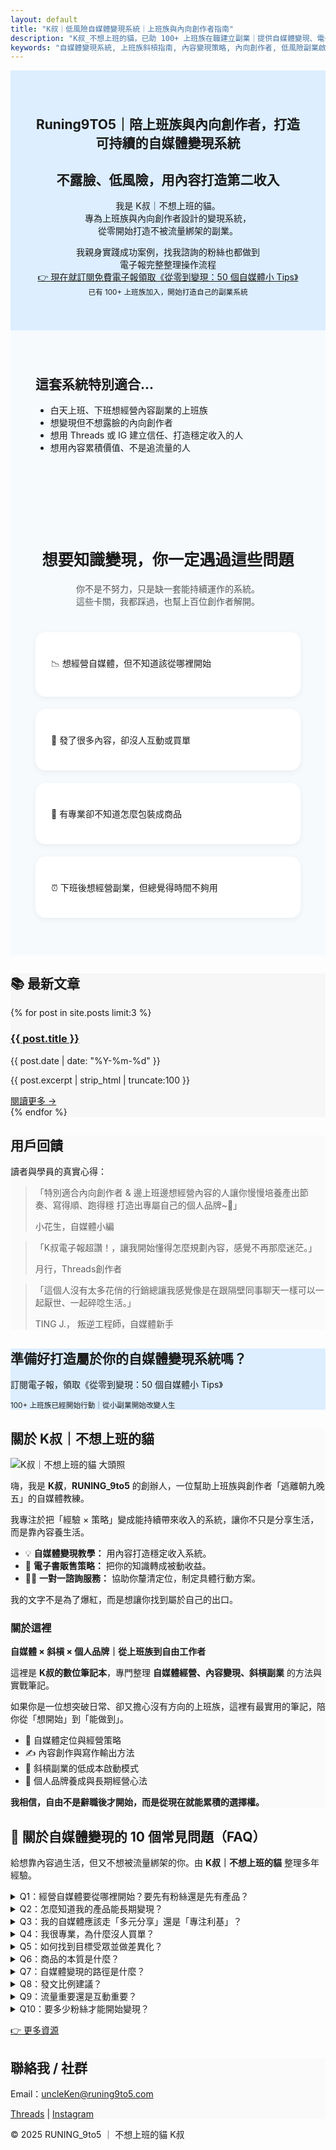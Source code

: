 ```yaml
---
layout: default
title: "K叔｜低風險自媒體變現系統｜上班族與內向創作者指南"
description: "K叔_不想上班的貓，已助 100+ 上班族在職建立副業｜提供自媒體變現、電子書與一對一諮詢服務。"
keywords: "自媒體變現系統, 上班族斜槓指南, 內容變現策略, 內向創作者, 低風險副業啟動, K叔"
---
```


  <!-- Author Schema -->
  <script type="application/ld+json">
  {
    "@context": "https://schema.org",
    "@type": "Person",
    "name": "K叔｜不想上班的貓",
    "description": "自媒體變現教練，協助上班族與內向創作者打造可持續的自媒體收入系統。",
    "url": "https://runing9to5.com",
    "sameAs": [
      "https://www.threads.net/@runing_9to5",
      "https://www.instagram.com/runing_9to5/"
    ],
    "knowsAbout": ["自媒體經營", "內容變現", "電子書製作", "個人品牌打造"]
  }
  </script>

<body>
<!-- SEO 短版 Hero 區 -->
<section class="hero" style="background:#dceeff; padding:40px;text-align:center;">
  <h1>Runing9TO5｜陪上班族與內向創作者，打造可持續的自媒體變現系統</h1>
  <h2>不露臉、低風險，用內容打造第二收入</h2>
  <p>我是 K叔｜不想上班的貓。<br>專為上班族與內向創作者設計的變現系統，<br>從零開始打造不被流量綁架的副業。</p>
  <p>我親身實踐成功案例，找我諮詢的粉絲也都做到<br>
    電子報完整整理操作流程<br>
   <a href="#subscribe" class="btn-external" style="margin-bottom:30px;">👉 現在就訂閱免費電子報領取《從零到變現：50 個自媒體小 Tips》</a>
  <br>
  <small>已有 100+ 上班族加入，開始打造自己的副業系統</small>
  </p>
 
</section>
<!-- 適合誰 -->
<section class="card-section" style="padding:40px; background:#f6fafd;" id="who-for">
  <h2>這套系統特別適合...</h2>
  <ul>
    <li>白天上班、下班想經營內容副業的上班族</li>
    <li>想變現但不想露臉的內向創作者</li>
    <li>想用 Threads 或 IG 建立信任、打造穩定收入的人</li>
    <li>想用內容累積價值、不是追流量的人</li>
  </ul>
</section>

<!-- 痛點區-->
<section id="pain-points" class="card-section" style="padding:60px 40px; background:#f6fafd; text-align:center;">
  <h2 style="font-size:1.8em; margin-bottom:20px;">想要知識變現，你一定遇過這些問題</h2>
  <p style="color:#555; max-width:700px; margin:0 auto 40px;">
    你不是不努力，只是缺一套能持續運作的系統。<br>
    這些卡關，我都踩過，也幫上百位創作者解開。
  </p>

  <div style="display:flex; flex-wrap:wrap; justify-content:center; gap:20px; max-width:800px; margin:0 auto;">
    <div style="flex:1 1 320px; background:#fff; border-radius:16px; padding:25px; box-shadow:0 3px 10px rgba(0,0,0,0.05); text-align:left;">
      <p>📉 想經營自媒體，但不知道該從哪裡開始</p>
    </div>
    <div style="flex:1 1 320px; background:#fff; border-radius:16px; padding:25px; box-shadow:0 3px 10px rgba(0,0,0,0.05); text-align:left;">
      <p>🤯 發了很多內容，卻沒人互動或買單</p>
    </div>
    <div style="flex:1 1 320px; background:#fff; border-radius:16px; padding:25px; box-shadow:0 3px 10px rgba(0,0,0,0.05); text-align:left;">
      <p>💸 有專業卻不知道怎麼包裝成商品</p>
    </div>
    <div style="flex:1 1 320px; background:#fff; border-radius:16px; padding:25px; box-shadow:0 3px 10px rgba(0,0,0,0.05); text-align:left;">
      <p>⏰ 下班後想經營副業，但總覺得時間不夠用</p>
    </div>
  </div>
</section>

<!-- 最新文章區 -->
<section class="card-section" style="background:#f7f7f7;">
  <h2>📚 最新文章</h2>
  {% for post in site.posts limit:3 %}
   <article>
    <div class="card-section-1">
      <h3><a href="{{ post.url }}">{{ post.title }}</a></h3>
      <p class="post-date">{{ post.date | date: "%Y-%m-%d" }}</p>
      <p class="post-excerpt">{{ post.excerpt | strip_html | truncate:100 }}</p>
      <a href="{{ post.url }}" class="read-more">閱讀更多 →</a>
    </div>
  </article>
  {% endfor %}

</section>

<!-- 用戶回饋區 -->
<section class="card-section animate-section" style="background:#FAFAFA;">
  <h2 class="slide-in">用戶回饋</h2>
  <p class="slide-in">讀者與學員的真實心得：</p>

  <div class="testimonial slide-in">
    <blockquote>「特別適合內向創作者 & 邊上班邊想經營內容的人讓你慢慢培養產出節奏、寫得順、跑得穩
打造出專屬自己的個人品牌~💪」
      <p>小花生，自媒體小編</p>
    </blockquote>
  </div>

  <div class="testimonial slide-in">
    <blockquote>「K叔電子報超讚！，讓我開始懂得怎麼規劃內容，感覺不再那麼迷茫。」
      <p>月行，Threads創作者</p>
    </blockquote>
  </div>

  <div class="testimonial slide-in">
    <blockquote>「這個人沒有太多花俏的行銷總讓我感覺像是在跟隔壁同事聊天一樣可以一起厭世、一起碎唸生活。」
      <p> TING J.， 叛逆工程師，自媒體新手</p>
    </blockquote>
  </div>
</section>

<!-- 電子報 -->
<section class="card-section" style="background:#dceeff;" id="subscribe">
<h2>準備好打造屬於你的自媒體變現系統嗎？</h2>
  <p>訂閱電子報，領取《從零到變現：50 個自媒體小 Tips》</p>
  <small>100+ 上班族已經開始行動｜從小副業開始改變人生</small>
  <div class="newsletter-box">
    <script async data-uid="49e70b7c7c" src="https://ken-66.kit.com/49e70b7c7c/index.js"></script>
  </div>
</section>

 <!-- 關於我區 -->
<section class="card-section" style="background:#FAFAFA;">
  <h2>關於 K叔｜不想上班的貓</h2>
  <img src="/assets/images/me.jpeg" alt="K叔｜不想上班的貓 大頭照" class="about-img">

  <p>嗨，我是 <strong>K叔</strong>，<strong>RUNING_9to5</strong> 的創辦人，一位幫助上班族與創作者「逃離朝九晚五」的自媒體教練。</p>
  <p>我專注於把「經驗 × 策略」變成能持續帶來收入的系統，讓你不只是分享生活，而是靠內容養生活。</p>

  <ul>
    <li>💡 <strong>自媒體變現教學：</strong> 用內容打造穩定收入系統。</li>
    <li>📘 <strong>電子書販售策略：</strong> 把你的知識轉成被動收益。</li>
    <li>🧑‍💻 <strong>一對一諮詢服務：</strong> 協助你釐清定位，制定具體行動方案。</li>
  </ul>

  <p>我的文字不是為了爆紅，而是想讓你找到屬於自己的出口。</p>

  <h3>關於這裡</h3>
  <p><strong>自媒體 × 斜槓 × 個人品牌｜從上班族到自由工作者</strong></p>

  <p>這裡是 <strong>K叔的數位筆記本</strong>，專門整理 <strong>自媒體經營、內容變現、斜槓副業</strong> 的方法與實戰筆記。</p>
  <p>如果你是一位想突破日常、卻又擔心沒有方向的上班族，這裡有最實用的筆記，陪你從「想開始」到「能做到」。</p>

  <ul>
    <li>🎯 自媒體定位與經營策略</li>
    <li>✍️ 內容創作與寫作輸出方法</li>
    <li>💼 斜槓副業的低成本啟動模式</li>
    <li>🌱 個人品牌養成與長期經營心法</li>
  </ul>

  <p><strong>我相信，自由不是辭職後才開始，而是從現在就能累積的選擇權。</strong></p>
</section>
<!-- FAQ 區 -->
 <section class="card-section animate-section" id="faq">
  <h2>🌿 關於自媒體變現的 10 個常見問題（FAQ）</h2>
  <p>給想靠內容過生活，但又不想被流量綁架的你。由 <strong>K叔｜不想上班的貓</strong> 整理多年經驗。</p>

  <details>
    <summary>Q1：經營自媒體要從哪裡開始？要先有粉絲還是先有產品？</summary>
    <p><strong>A：</strong> 先別急著衝內容。建議採用「以終為始」——先設計商品，再去創作內容。這樣每一篇發文才會有明確目的，而不是無頭蒼蠅亂飛。</p>
  </details>

  <details>
    <summary>Q2：怎麼知道我的產品能長期變現？</summary>
    <p><strong>A：</strong> 用「興趣 × 擅長 × 有需求」公式檢查：你喜歡、懂一點、有人付錢。三者重疊，就是長期可變現主題。</p>
  </details>

  <details>
    <summary>Q3：我的自媒體應該走「多元分享」還是「專注利基」？</summary>
    <p><strong>A：</strong> 專賣店比便利商店更容易建立信任。內容越聚焦，越能被認定為專家。</p>
  </details>

   <details>
    <summary>Q4：我很專業，為什麼沒人買單？</summary>
    <p><strong>A：</strong> 人們不會為知識付錢，而是為被理解付錢。變現靠「專業 × 真實 × 溫度」。</p>
  </details>

  <details>
    <summary>Q5：如何找到目標受眾並做差異化？</summary>
    <p><strong>A：</strong> 問自己：他們是誰？煩什麼？你怎麼幫他？懂他們，自然建立差異化。</p>
  </details>

   <details>
    <summary>Q6：商品的本質是什麼？</summary>
    <p><strong>A：</strong> 商品就是價值承諾，幫觀眾從 A 點走到 B 點，跨過他們的卡關。</p>
  </details>

   <details>
    <summary>Q7：自媒體變現的路徑是什麼？</summary>
    <p><strong>A：</strong> 三階段漏斗：1️⃣ 吸引目光 2️⃣ 建立信任 3️⃣ 成交轉換。信任深，銷售自然發生。</p>
  </details>

   <details>
    <summary>Q8：發文比例建議？</summary>
    <p><strong>A：</strong> 「3-2-1」配方：3 人設文、2 知識文、1 銷售文，循環輸出最有效。</p>
  </details>

  <details>
    <summary>Q9：流量重要還是互動重要？</summary>
    <p><strong>A：</strong> 流量讓你被看到，互動讓你被記得。互動才是信任的起點。</p>
  </details>

   <details>
    <summary>Q10：要多少粉絲才能開始變現？</summary>
    <p><strong>A：</strong> 不需要很多，一千個願意聽你的人就足夠。重點是信任，而非粉絲數量。</p>
  </details>

  <a href="/resources" class="btn-external">👉 更多資源</a>
</section>

<script type="application/ld+json">
{
  "@context": "https://schema.org",
  "@type": "FAQPage",
  "mainEntity": [
    {
      "@type": "Question",
      "name": "經營自媒體要從哪裡開始？要先有粉絲還是先有產品？",
      "acceptedAnswer": {
        "@type": "Answer",
        "text": "先別急著衝內容。建議採用「以終為始」——先設計商品，再去創作內容。這樣每一篇發文才會有明確目的，而不是無頭蒼蠅亂飛。"
      }
    },
    {
      "@type": "Question",
      "name": "怎麼知道我的產品能長期變現？",
      "acceptedAnswer": {
        "@type": "Answer",
        "text": "用「興趣 × 擅長 × 有需求」公式檢查：你喜歡、懂一點、有人付錢。三者重疊，就是長期可變現主題。"
      }
    },
    {
      "@type": "Question",
      "name": "我的自媒體應該走「多元分享」還是「專注利基」？",
      "acceptedAnswer": {
        "@type": "Answer",
        "text": "專賣店比便利商店更容易建立信任。內容越聚焦，越能被認定為專家。"
      }
    },
    {
      "@type": "Question",
      "name": "我很專業，為什麼沒人買單？",
      "acceptedAnswer": {
        "@type": "Answer",
        "text": "人們不會為知識付錢，而是為被理解付錢。變現靠「專業 × 真實 × 溫度」。"
      }
    },
    {
      "@type": "Question",
      "name": "如何找到目標受眾並做差異化？",
      "acceptedAnswer": {
        "@type": "Answer",
        "text": "問自己：他們是誰？煩什麼？你怎麼幫他？懂他們，自然建立差異化。"
      }
    },
    {
      "@type": "Question",
      "name": "商品的本質是什麼？",
      "acceptedAnswer": {
        "@type": "Answer",
        "text": "商品就是價值承諾，幫觀眾從 A 點走到 B 點，跨過他們的卡關。"
      }
    },
    {
      "@type": "Question",
      "name": "自媒體變現的路徑是什麼？",
      "acceptedAnswer": {
        "@type": "Answer",
        "text": "三階段漏斗：1️⃣ 吸引目光 2️⃣ 建立信任 3️⃣ 成交轉換。信任深，銷售自然發生。"
      }
    },
    {
      "@type": "Question",
      "name": "發文比例建議？",
      "acceptedAnswer": {
        "@type": "Answer",
        "text": "「3-2-1」配方：3 人設文、2 知識文、1 銷售文，循環輸出最有效。"
      }
    },
    {
      "@type": "Question",
      "name": "流量重要還是互動重要？",
      "acceptedAnswer": {
        "@type": "Answer",
        "text": "流量讓你被看到，互動讓你被記得。互動才是信任的起點。"
      }
    },
    {
      "@type": "Question",
      "name": "要多少粉絲才能開始變現？",
      "acceptedAnswer": {
        "@type": "Answer",
        "text": "不需要很多，一千個願意聽你的人就足夠。重點是信任，而非粉絲數量。"
      }
    }
  ]
}
</script>

<!-- 聯絡我 -->
<section class="card-section" style="background:#FAFAFA;">
  <h2>聯絡我 / 社群</h2>
  <p>Email：<a href="mailto:uncleKen@runing9to5.com">uncleKen@runing9to5.com</a></p>
  <p>
    <a href="https://www.threads.net/@runing_9to5" target="_blank">Threads</a> | 
    <a href="https://www.instagram.com/runing_9to5/" target="_blank">Instagram</a>
  </p>
</section>
 <footer>
    <p>© 2025 RUNING_9to5 ｜ 不想上班的貓 K叔</p>
  </footer>

<!-- JS 放在這裡 -->
<script>
document.addEventListener("DOMContentLoaded", function() {
  const sections = document.querySelectorAll(".animate-section");

  sections.forEach(section => {
    const cards = section.querySelectorAll(".slide-in");
    cards.forEach((card, i) => {
      card.classList.add(i % 2 === 0 ? "left" : "right");
    });
  });

  const observer = new IntersectionObserver(entries => {
    entries.forEach(entry => {
      if (entry.isIntersecting) {
        const cards = entry.target.querySelectorAll(".slide-in");
        cards.forEach((card, index) => {
          setTimeout(() => card.classList.add("show"), index * 180);
        });
        observer.unobserve(entry.target);
      }
    });
  }, { threshold: 0.15 });

  sections.forEach(section => observer.observe(section));
});
</script>
